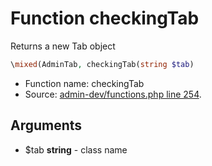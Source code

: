 Function checkingTab
===========================

Returns a new Tab object



```php
\mixed(AdminTab, checkingTab(string $tab)
```

* Function name: checkingTab
* Source: [admin-dev/functions.php line 254](https://github.com/PrestaShop/PrestaShop/blob/1.6.0.13/admin-dev/functions.php#L254).

Arguments
---------

* $tab **string** - class name

